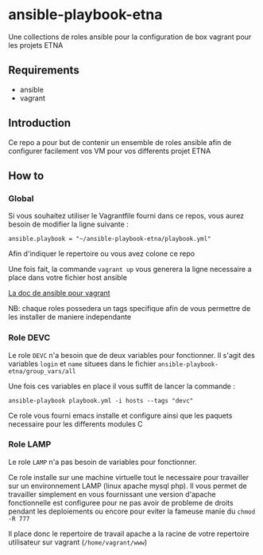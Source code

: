 # ansible-playbook-etna
Une collections de roles ansible pour la configuration de box vagrant pour les projets ETNA

## Requirements

* ansible
* vagrant

## Introduction

Ce repo a pour but de contenir un ensemble de roles ansible afin de configurer facilement vos VM pour vos differents projet
ETNA

## How to

### Global

Si vous souhaitez utiliser le Vagrantfile fourni dans ce repos, vous aurez besoin de modifier la ligne suivante :

``ansible.playbook = "~/ansible-playbook-etna/playbook.yml"``

Afin d'indiquer le repertoire ou vous avez colone ce repo

Une fois fait, la commande ``vagrant up`` vous generera la ligne necessaire a place dans votre fichier host ansible

[La doc de ansible pour vagrant](http://docs.ansible.com/ansible/guide_vagrant.html#running-ansible-manually)

NB: chaque roles possedera un tags specifique afin de vous permettre de les installer de maniere independante

### Role DEVC

Le role ``DEVC`` n'a besoin que de deux variables pour fonctionner.
Il s'agit des variables ``login`` et ``name`` situees dans le fichier ``ansible-playbook-etna/group_vars/all``

Une fois ces variables en place il vous suffit de lancer la commande :

``ansible-playbook playbook.yml -i hosts --tags "devc"``

Ce role vous fourni emacs installe et configure ainsi que les paquets necessaire pour les differents modules C

### Role LAMP

Le role ``LAMP`` n'a pas besoin de variables pour fonctionner.

Ce role installe sur une machine virtuelle tout le necessaire pour travailler sur un environnement LAMP (linux apache mysql php).
Il vous permet de travailler simplement en vous fournissant une version d'apache fonctionnelle est configuree pour ne pas avoir de probleme de droits pendant les deploiements ou encore pour eviter la fameuse manie du ``chmod -R 777``

Il place donc le repertoire de travail apache a la racine de votre repertoire utilisateur sur vagrant (``/home/vagrant/www``)
